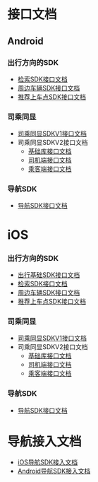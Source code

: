 # 接口文档

## Android

### 出行方向的SDK
- [检索SDK接口文档](suggestion-android/v1.2.0)
- [周边车辆SDK接口文档](nearbycar-android/v1.1.0)
- [推荐上车点SDK接口文档](boardingplaces-android/v1.2.0)

### 司乘同显

- [司乘同显SDKV1接口文档](locussynchro-v1-android/v1.0.6)
- 司乘同显SDKV2接口文档
    - [基础库接口文档](locussynchro-v2-android/v2.1.0/fundation)
    - [司机端接口文档](locussynchro-v2-android/v2.1.0/driver)
    - [乘客端接口文档](locussynchro-v2-android/v2.1.0/passenger)


### 导航SDK
-  [导航SDK接口文档](navigation-android/v5.2.8)

# iOS

### 出行方向的SDK
- [出行基础SDK接口文档](mobility-ios/v1.1.0)
- [检索SDK接口文档](suggestion-ios/v1.2.2)
- [周边车辆SDK接口文档](nearbycar-ios/v1.1.0)
- [推荐上车点SDK接口文档](boardingplaces-ios/v1.1.4)


### 司乘同显

- [司乘同显SDKV1接口文档](locussynchro-v1-ios/v1.0.6)
- 司乘同显SDKV2接口文档
   - [基础库接口文档](locussynchro-v2-ios/v2.1.0/fundation)
   - [司机端接口文档](locussynchro-v2-ios/v2.1.0/driver)
   - [乘客端接口文档](locussynchro-v2-ios/v2.1.0/passenger)

### 导航SDK
-  [导航SDK接口文档](navigation-ios/v5.2.8)



# 导航接入文档
-  [iOS导航SDK接入文档](navigation-ios/docs-5.2.6/腾讯iOS导航SDK接入文档v5.2.6.pdf)
-  [Android导航SDK接入文档](navigation-android/docs-5.3.0/腾讯Android导航SDK接入文档v5.3.0.pdf)
